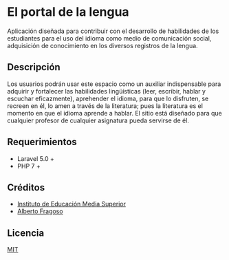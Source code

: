 # El portal de la lengua

Aplicación diseñada para contribuir con el desarrollo de habilidades de los estudiantes para el uso del idioma como medio de comunicación social, adquisición de conocimiento en los diversos registros de la lengua.

## Descripción

Los usuarios podrán usar este espacio como un auxiliar indispensable para adquirir y fortalecer las habilidades lingüísticas (leer, escribir, hablar y escuchar eficazmente), aprehender el idioma, para que lo disfruten, se recreen en él, lo amen a través de la literatura; pues la literatura es el momento en que el idioma aprende a hablar. El sitio está diseñado para que cualquier profesor de cualquier asignatura pueda servirse de él.

## Requerimientos

- Laravel 5.0 +
- PHP 7 +

## Créditos

- [Instituto de Educación Media Superior](http://iems.edu.mx)
- [Alberto Fragoso](http://albertofragoso.com)


## Licencia

[MIT](https://opensource.org/licenses/MIT)

